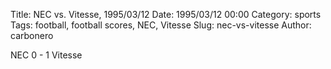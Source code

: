 Title: NEC vs. Vitesse, 1995/03/12
Date: 1995/03/12 00:00
Category: sports
Tags: football, football scores, NEC, Vitesse
Slug: nec-vs-vitesse
Author: carbonero


NEC 0 - 1 Vitesse
